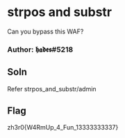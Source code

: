 # strpos and substr

Can you bypass this WAF?

### Author: 𝖍𝖆𝖉𝖊𝖘#5218

## Soln
Refer strpos_and_substr/admin

## Flag
zh3r0{W4RmUp_4_Fun_13333333337}
